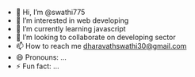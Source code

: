 - 👋 Hi, I’m @swathi775
- 👀 I’m interested in web developing
- 🌱 I’m currently learning javascript
- 💞️ I’m looking to collaborate on developing sector
- 📫 How to reach me dharavathswathi30@gmail.com
- 😄 Pronouns: ...
- ⚡ Fun fact: ...

<!---
swathi775/swathi775 is a ✨ special ✨ repository because its `README.md` (this file) appears on your GitHub profile.
You can click the Preview link to take a look at your changes.
--->
